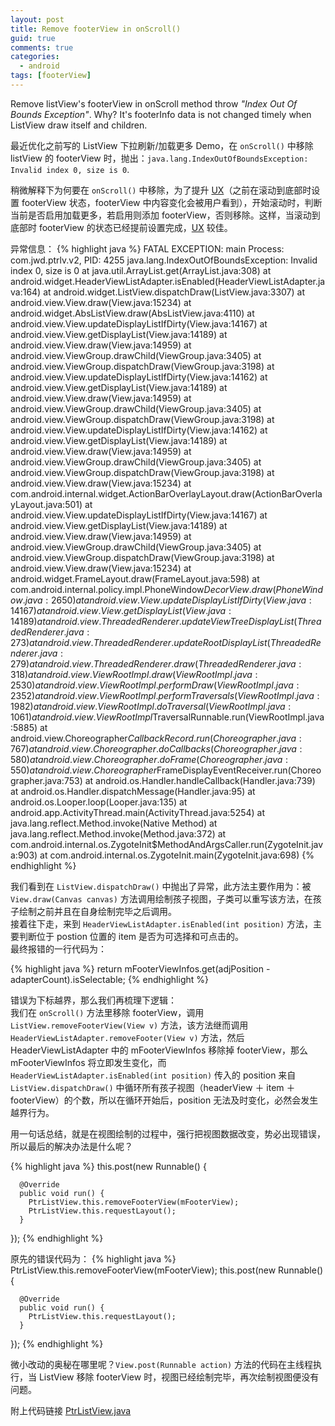 ```yaml
---
layout: post
title: Remove footerView in onScroll()
guid: true
comments: true
categories:
  - android
tags: [footerView]
---
```


Remove listView's footerView in onScroll method throw _"Index Out Of Bounds Exception"_. Why? It's footerInfo data is not changed timely when ListView draw itself and children.

最近优化之前写的 ListView 下拉刷新/加载更多 Demo，在 `onScroll()` 中移除 listView 的 footerView 时，抛出：`java.lang.IndexOutOfBoundsException: Invalid index 0, size is 0`.

稍微解释下为何要在 `onScroll()` 中移除，为了提升 [UX](https://en.wikipedia.org/wiki/User_experience)（之前在滚动到底部时设置 footerView 状态，footerView 中内容变化会被用户看到），开始滚动时，判断当前是否启用加载更多，若启用则添加 footerView，否则移除。这样，当滚动到底部时 footerView 的状态已经提前设置完成，[UX](https://en.wikipedia.org/wiki/User_experience) 较佳。

异常信息：
{% highlight java %}
FATAL EXCEPTION: main
Process: com.jwd.ptrlv.v2, PID: 4255
java.lang.IndexOutOfBoundsException: Invalid index 0, size is 0
at java.util.ArrayList.get(ArrayList.java:308)
at android.widget.HeaderViewListAdapter.isEnabled(HeaderViewListAdapter.java:164)
at android.widget.ListView.dispatchDraw(ListView.java:3307)
at android.view.View.draw(View.java:15234)
at android.widget.AbsListView.draw(AbsListView.java:4110)
at android.view.View.updateDisplayListIfDirty(View.java:14167)
at android.view.View.getDisplayList(View.java:14189)
at android.view.View.draw(View.java:14959)
at android.view.ViewGroup.drawChild(ViewGroup.java:3405)
at android.view.ViewGroup.dispatchDraw(ViewGroup.java:3198)
at android.view.View.updateDisplayListIfDirty(View.java:14162)
at android.view.View.getDisplayList(View.java:14189)
at android.view.View.draw(View.java:14959)
at android.view.ViewGroup.drawChild(ViewGroup.java:3405)
at android.view.ViewGroup.dispatchDraw(ViewGroup.java:3198)
at android.view.View.updateDisplayListIfDirty(View.java:14162)
at android.view.View.getDisplayList(View.java:14189)
at android.view.View.draw(View.java:14959)
at android.view.ViewGroup.drawChild(ViewGroup.java:3405)
at android.view.ViewGroup.dispatchDraw(ViewGroup.java:3198)
at android.view.View.draw(View.java:15234)
at com.android.internal.widget.ActionBarOverlayLayout.draw(ActionBarOverlayLayout.java:501)
at android.view.View.updateDisplayListIfDirty(View.java:14167)
at android.view.View.getDisplayList(View.java:14189)
at android.view.View.draw(View.java:14959)
at android.view.ViewGroup.drawChild(ViewGroup.java:3405)
at android.view.ViewGroup.dispatchDraw(ViewGroup.java:3198)
at android.view.View.draw(View.java:15234)
at android.widget.FrameLayout.draw(FrameLayout.java:598)
at com.android.internal.policy.impl.PhoneWindow$DecorView.draw(PhoneWindow.java:2650)
at android.view.View.updateDisplayListIfDirty(View.java:14167)
at android.view.View.getDisplayList(View.java:14189)
at android.view.ThreadedRenderer.updateViewTreeDisplayList(ThreadedRenderer.java:273)
at android.view.ThreadedRenderer.updateRootDisplayList(ThreadedRenderer.java:279)
at android.view.ThreadedRenderer.draw(ThreadedRenderer.java:318)
at android.view.ViewRootImpl.draw(ViewRootImpl.java:2530)
at android.view.ViewRootImpl.performDraw(ViewRootImpl.java:2352)
at android.view.ViewRootImpl.performTraversals(ViewRootImpl.java:1982)
at android.view.ViewRootImpl.doTraversal(ViewRootImpl.java:1061)
at android.view.ViewRootImpl$TraversalRunnable.run(ViewRootImpl.java:5885)
at android.view.Choreographer$CallbackRecord.run(Choreographer.java:767)
at android.view.Choreographer.doCallbacks(Choreographer.java:580)
at android.view.Choreographer.doFrame(Choreographer.java:550)
at android.view.Choreographer$FrameDisplayEventReceiver.run(Choreographer.java:753)
at android.os.Handler.handleCallback(Handler.java:739)
at android.os.Handler.dispatchMessage(Handler.java:95)
at android.os.Looper.loop(Looper.java:135)
at android.app.ActivityThread.main(ActivityThread.java:5254)
at java.lang.reflect.Method.invoke(Native Method)
at java.lang.reflect.Method.invoke(Method.java:372)
at com.android.internal.os.ZygoteInit$MethodAndArgsCaller.run(ZygoteInit.java:903)
at com.android.internal.os.ZygoteInit.main(ZygoteInit.java:698)
{% endhighlight %}

我们看到在 `ListView.dispatchDraw()` 中抛出了异常，此方法主要作用为：被 `View.draw(Canvas canvas)` 方法调用绘制孩子视图，子类可以重写该方法，在孩子绘制之前并且在自身绘制完毕之后调用。  
接着往下走，来到 `HeaderViewListAdapter.isEnabled(int position)` 方法，主要判断位于 postion 位置的 item 是否为可选择和可点击的。  
最终报错的一行代码为：

{% highlight java %}
return mFooterViewInfos.get(adjPosition - adapterCount).isSelectable;
{% endhighlight %}

错误为下标越界，那么我们再梳理下逻辑：  
我们在 `onScroll()` 方法里移除 footerView，调用 `ListView.removeFooterView(View v)` 方法，该方法继而调用 `HeaderViewListAdapter.removeFooter(View v)` 方法，然后 HeaderViewListAdapter 中的 mFooterViewInfos 移除掉 footerView，那么 mFooterViewInfos 将立即发生变化，而 `HeaderViewListAdapter.isEnabled(int position)` 传入的 position 来自 `ListView.dispatchDraw()` 中循环所有孩子视图（headerView ＋ item ＋ footerView）的个数，所以在循环开始后，position 无法及时变化，必然会发生越界行为。

用一句话总结，就是在视图绘制的过程中，强行把视图数据改变，势必出现错误，所以最后的解决办法是什么呢？

{% highlight java %}
this.post(new Runnable() {

      @Override
      public void run() {
        PtrListView.this.removeFooterView(mFooterView);
        PtrListView.this.requestLayout();
      }
});
{% endhighlight %}

原先的错误代码为：
{% highlight java %}
PtrListView.this.removeFooterView(mFooterView);
this.post(new Runnable() {

      @Override
      public void run() {
        PtrListView.this.requestLayout();
      }
});
{% endhighlight %}

微小改动的奥秘在哪里呢？`View.post(Runnable action)` 方法的代码在主线程执行，当 ListView 移除 footerView 时，视图已经绘制完毕，再次绘制视图便没有问题。

附上代码链接 [PtrListView.java](https://gist.github.com/johnwatsondev/5922a3be8bc2555bff93)

<!-- {% gist johnwatsondev/5922a3be8bc2555bff93 %} -->
